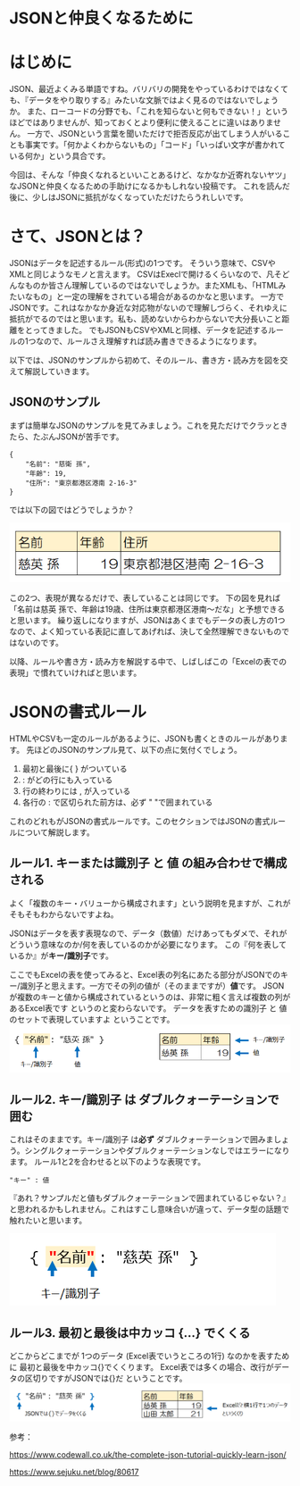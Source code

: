 # JSONと仲良くなるために

# はじめに
JSON、最近よくみる単語ですね。バリバリの開発をやっているわけではなくても、『データをやり取りする』みたいな文脈ではよく見るのではないでしょうか。
また、ローコードの分野でも、「これを知らないと何もできない！」というほどではありませんが、知っておくとより便利に使えることに違いはありません。
一方で、JSONという言葉を聞いただけで拒否反応が出てしまう人がいることも事実です。「何かよくわからないもの」「コード」「いっぱい文字が書かれている何か」という具合です。

今回は、そんな「仲良くなれるといいことあるけど、なかなか近寄れないヤツ」なJSONと仲良くなるための手助けになるかもしれない投稿です。
これを読んだ後に、少しはJSONに抵抗がなくなっていただけたらうれしいです。


# さて、JSONとは？

JSONはデータを記述するルール(形式)の1つです。
そういう意味で、CSVやXMLと同じようなモノと言えます。
CSVはExeclで開けるくらいなので、凡そどんなものか皆さん理解しているのではないでしょうか。またXMLも、「HTMLみたいなもの」と一定の理解をされている場合があるのかなと思います。
一方でJSONです。これはなかなか身近な対応物がないので理解しづらく、それゆえに抵抗がでるのではと思います。私も、読めないからわからないで大分長いこと距離をとってきました。
でもJSONもCSVやXMLと同様、データを記述するルールの1つなので、ルールさえ理解すれば読み書きできるようになります。

以下では、JSONのサンプルから初めて、そのルール、書き方・読み方を図を交えて解説していきます。

## JSONのサンプル
まずは簡単なJSONのサンプルを見てみましょう。これを見ただけでクラッときたら、たぶんJSONが苦手です。
```
{
    "名前": "慈衛 孫",
    "年齢": 19,
    "住所": "東京都港区港南 2-16-3"
}
```

では以下の図ではどうでしょうか？

![Sample](./Sample1.png)

この2つ、表現が異なるだけで、表していることは同じです。
下の図を見れば「名前は慈英 孫で、年齢は19歳、住所は東京都港区港南～だな」と予想できると思います。
繰り返しになりますが、JSONはあくまでもデータの表し方の1つなので、よく知っている表記に直してあげれば、決して全然理解できないものではないのです。

以降、ルールや書き方・読み方を解説する中で、しばしばこの「Excelの表での表現」で慣れていければと思います。

# JSONの書式ルール

HTMLやCSVも一定のルールがあるように、JSONも書くときのルールがあります。
先ほどのJSONのサンプル見て、以下の点に気付くでしょう。

1. 最初と最後に{ } がついている
2. : がどの行にも入っている
3. 行の終わりには , が入っている
4. 各行の : で区切られた前方は、必ず " "で囲まれている

これのどれもがJSONの書式ルールです。このセクションではJSONの書式ルールについて解説します。

## ルール1. キーまたは識別子 と 値 の組み合わせで構成される

よく「複数のキー・バリューから構成されます」という説明を見ますが、これがそもそもわからないですよね。

JSONはデータを表す表現なので、データ（数値）だけあってもダメで、それがどういう意味なのか/何を表しているのかが必要になります。
この『何を表しているか』が**キー/識別子**です。

ここでもExcelの表を使ってみると、Excel表の列名にあたる部分がJSONでのキー/識別子と思えます。一方でその列の値が（そのままですが）**値**です。
JSONが複数のキーと値から構成されているというのは、非常に粗く言えば複数の列があるExcel表です というのと変わらないです。
データを表すための識別子 と 値のセットで表現していますよ ということです。
![keyValue](./keyValue.png)

## ルール2. キー/識別子 は ダブルクォーテーションで囲む
これはそのままです。キー/識別子 は**必ず** ダブルクォーテーションで囲みましょう。シングルクォーテーションやダブルクォーテーションなしではエラーになります。
ルール1と2を合わせると以下のような表現です。

```
"キー" : 値
```

『あれ？サンプルだと値もダブルクォーテーションで囲まれているじゃない？』と思われるかもしれません。これはすこし意味合いが違って、データ型の話題で触れたいと思います。

![doubleQuote](./doubleQuote.png)

## ルール3. 最初と最後は中カッコ {...} でくくる

どこからどこまでが 1つのデータ (Excel表でいうところの1行) なのかを表すために 最初と最後を中カッコ{}でくくります。
Excel表では多くの場合、改行がデータの区切りですがJSONでは{}だ ということです。
![curlyBraket](./curlyBraket.png)


参考：

https://www.codewall.co.uk/the-complete-json-tutorial-quickly-learn-json/

https://www.sejuku.net/blog/80617
